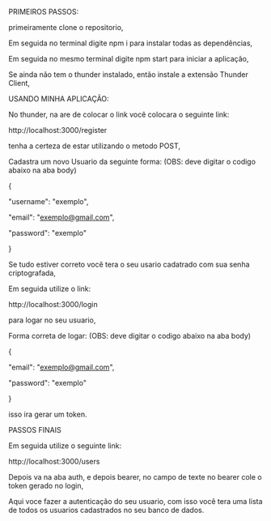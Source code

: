 PRIMEIROS PASSOS:

primeiramente clone o repositorio,

Em seguida no terminal digite npm i para instalar todas as dependências,

Em seguida no mesmo terminal digite npm start para iniciar a aplicação,

Se ainda não tem o thunder instalado, então instale a extensão Thunder Client,

USANDO MINHA APLICAÇÃO:

No thunder, na are de colocar o link você colocara o seguinte link:

http://localhost:3000/register

tenha a certeza de estar utilizando o metodo POST,

Cadastra um novo Usuario da seguinte forma: (OBS: deve digitar o codigo abaixo na aba body)

{

"username": "exemplo",

"email": "exemplo@gmail.com",

"password": "exemplo"

}

Se tudo estiver correto você tera o seu usario cadatrado com sua senha criptografada,

Em seguida utilize o link:

http://localhost:3000/login

para logar no seu usuario, 

Forma correta de logar: (OBS: deve digitar o codigo abaixo na aba body)

{

"email": "exemplo@gmail.com",

"password": "exemplo"

}

isso ira gerar um token.

PASSOS FINAIS

Em seguida utilize o seguinte link: 

http://localhost:3000/users

Depois va na aba auth, e depois bearer, no campo de texte no bearer cole o token gerado no login,

Aqui voce fazer a autenticação do seu usuario, com isso você tera uma lista de todos os usuarios cadastrados no seu banco de dados.
